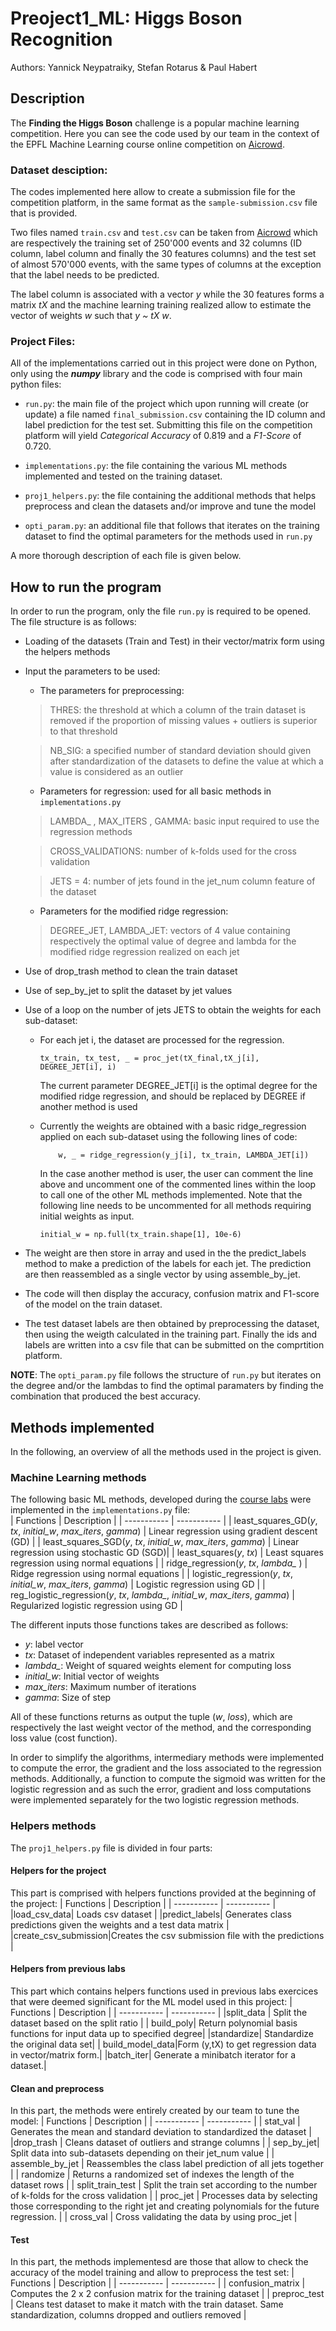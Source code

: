 # Preoject1_ML: Higgs Boson Recognition

Authors: Yannick Neypatraiky, Stefan Rotarus & Paul Habert

## Description
The **Finding the Higgs Boson** challenge is a popular machine learning competition. Here you can see the code used by our team in the context of the EPFL Machine Learning course online competition on [Aicrowd](https://www.aicrowd.com/challenges/epfl-machine-learning-higgs).

### Dataset desciption:
The  codes implemented here allow to create a submission file for the competition platform, in the same format as the `sample-submission.csv` file that is provided.

Two files named `train.csv` and `test.csv` can be taken from [Aicrowd](https://www.aicrowd.com/challenges/epfl-machine-learning-higgs)  which are respectively the training set of 250'000 events and 32 columns (ID column, label column and finally the 30 features columns) and the test set of almost 570'000 events, with the same types of columns at the exception that the label needs to be predicted.

The label column is associated with a vector *y* while the 30 features forms a matrix *tX* and the machine learning training realized allow to estimate the vector of weights *w* such that *y ~ tX w*. 

### Project Files:
All of the implementations carried out in this project were done on Python, only using the ***numpy*** library and the code is comprised with four main python files:
- `run.py`: the main file of the project which upon running will create (or update) a file named `final_submission.csv` containing the ID column and label prediction for the test set. Submitting this file on the competition platform will yield *Categorical Accuracy* of 0.819 and a *F1-Score* of 0.720. 

- `implementations.py`: the file containing the various ML methods implemented and tested on the training dataset.
- `proj1_helpers.py`: the file containing the additional methods that helps preprocess and clean the datasets and/or improve and tune the model 
- `opti_param.py`: an additional file that follows that iterates on the training dataset to find the optimal parameters for the methods used in `run.py`

A more thorough description of each file is given below.

## How to run the program

In order to run the program, only the file `run.py` is required to be opened. The file structure is as follows:

*   Loading of the datasets (Train and Test) in their vector/matrix form using the helpers methods 
*   Input the parameters to be used: 
    -   The parameters for preprocessing: 

    > THRES: the threshold at which a column of the train dataset is removed if the proportion of missing values + outliers is superior to that threshold

    > NB_SIG:  a specified number of standard deviation should given after standardization of the datasets to define the value at which a value is considered as an outlier

    -   Parameters for regression: used for all basic methods in `implementations.py` 
    > LAMBDA_ , MAX_ITERS , GAMMA: basic input required to use the regression methods 
    
    > CROSS_VALIDATIONS: number of k-folds used for the cross validation
    
    > JETS = 4: number of jets found in the jet_num column feature of the dataset
    
    -   Parameters for the modified ridge regression:
    >   DEGREE_JET, LAMBDA_JET: vectors of 4 value containing respectively the optimal value of degree and lambda for the modified ridge regression realized on each jet

* Use of drop_trash method to clean the train dataset 
* Use of sep_by_jet to split the dataset by jet values 
* Use of a loop on the number of jets JETS to obtain the weights for each sub-dataset:
    -   For each jet i, the dataset are processed for the regression. 
  
            tx_train, tx_test, _ = proc_jet(tX_final,tX_j[i], DEGREE_JET[i], i)

        The current parameter DEGREE_JET[i] is the optimal degree for the modified ridge regression, and should be replaced by DEGREE if another method is used
        
    -   Currently the weights are obtained with a basic ridge_regression applied on each sub-dataset using the following lines of code: 

                w, _ = ridge_regression(y_j[i], tx_train, LAMBDA_JET[i])
                
         In the case another method is user, the user can comment the line above and uncomment one of the commented lines within the loop to call one of the other ML methods implemented.
        Note that the following line needs to be uncommented for all methods requiring initial weights as input. 
        
            initial_w = np.full(tx_train.shape[1], 10e-6)
- The weight are then store in array and used in the the predict_labels method to make a prediction of the labels for each jet. The prediction are then reassembled as a single vector by using assemble_by_jet.

- The code will then display the accuracy, confusion matrix and F1-score of the model on the train dataset.  

- The test dataset labels are then obtained by preprocessing the dataset, then using the weigth calculated in the training part. Finally the ids and labels are written into a csv file that can be submitted on the comprtition platform.

**NOTE**: The `opti_param.py` file follows the structure of `run.py` but iterates on the degree and/or the lambdas to find the optimal paramaters by finding the combination that produced the best accuracy.

## Methods implemented 
In the following, an overview of all the methods used in the project is given. 

### Machine Learning methods

The following basic ML methods, developed during the [course labs](https://github.com/epfml/ML_course) were implemented in the `implementations.py` file:  
| Functions      | Description |
| ----------- | ----------- |
| least\_squares\_GD(*y*, *tx*, *initial\_w*, *max\_iters*, *gamma*)      | Linear regression using gradient descent (GD) |
| least\_squares\_SGD(*y*, *tx*, *initial\_w*, *max\_iters*, *gamma*)  | Linear regression using stochastic GD  (SGD)|
| least\_squares(*y*, *tx*)  | Least squares regression using normal equations  |
| ridge\_regression(*y*, *tx*, *lambda\_* )   | Ridge regression using normal equations  |
| logistic\_regression(*y*, *tx*, *initial\_w*, *max\_iters*, *gamma*) | Logistic regression using GD |
| reg\_logistic\_regression(*y*, *tx*, *lambda_*, *initial\_w*, *max\_iters*, *gamma*) | Regularized logistic regression using GD |

The different inputs those functions takes are described as follows:
- *y*: label vector
- *tx*: Dataset of independent variables represented as a matrix 
- *lambda\_*: Weight of squared weights element for computing loss
- *initial\_w*: Initial vector of weights
- *max\_iters*: Maximum number of iterations
- *gamma*: Size of step

All of these functions returns as output the tuple (*w*, *loss*), which are respectively the last weight vector of the method, and the corresponding loss value (cost function). 

In order to simplify the algorithms, intermediary methods were implemented to compute the error, the gradient and the loss associated to the regression methods. Additionally, a function to compute the sigmoid was written for the logistic regression and as such the error, gradient and loss computations were implemented separately for the two logistic regression methods.

### Helpers methods 

The `proj1_helpers.py` file is divided in four parts: 

#### Helpers for the project 
This part is comprised with helpers functions provided at the beginning of the project:
| Functions      | Description |
| ----------- | ----------- |
|load_csv_data| Loads csv dataset |
|predict_labels| Generates class predictions given the weights and a test data matrix |
|create_csv_submission|Creates the csv submission file with the predictions |

#### Helpers from previous labs

This part which contains helpers functions used in previous labs exercices that were deemed significant for the ML model used in this project: 
| Functions      | Description |
| ----------- | ----------- |
|split_data | Split the dataset based on the split ratio |
| build_poly| Return polynomial basis functions for input data up to specified degree|
|standardize| Standardize the original data set|
| build_model_data|Form (y,tX) to get regression data in vector/matrix form.|
|batch_iter| Generate a minibatch iterator for a dataset.|

#### Clean and preprocess
In this part, the methods were entirely created by our team to tune the model: 
| Functions      | Description |
| ----------- | ----------- |
| stat_val | Generates the mean and standard deviation to standardized the dataset |
|drop_trash | Cleans dataset of outliers and strange columns |
| sep_by_jet|  Split data into sub-datasets depending on their jet_num value |
| assemble_by_jet | Reassembles the class label prediction of all jets together |
| randomize | Returns a randomized set of indexes the length of the dataset rows |
| split_train_test | Split the train set according to the number of k-folds for the cross validation |
| proc_jet | Processes data by selecting those corresponding to the right jet and creating polynomials for the future regression. |
|  cross_val | Cross validating the data by using proc_jet |

#### Test
In this part, the methods implementesd are those that allow to check the accuracy of the model training and allow to preprocess the test set:
| Functions      | Description |
| ----------- | ----------- |
| confusion_matrix | Computes the 2 x 2 confusion matrix for the training dataset |
| preproc_test |  Cleans test dataset to make it match with the train dataset. Same standardization, columns dropped and outliers removed  |




  



